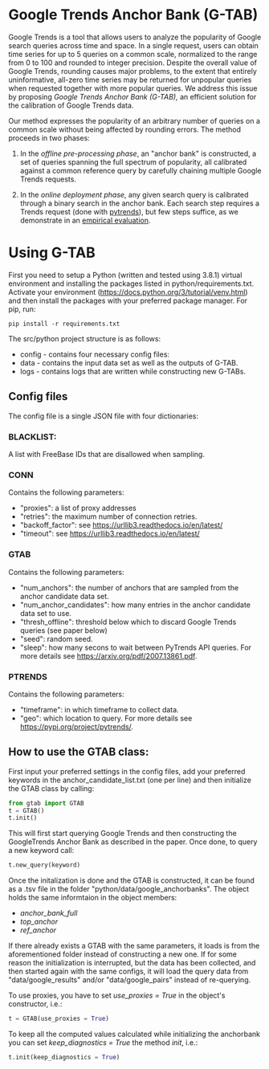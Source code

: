 # Google Trends Anchor Bank (G-TAB)

Google Trends is a tool that allows users to analyze the popularity of Google search queries across time and space.
In a single request, users can obtain time series for up to 5 queries on a common scale, normalized to the range from 0 
to 100 and rounded to integer precision.
Despite the overall value of Google Trends, rounding causes major problems, to the extent that entirely uninformative, 
all-zero time series may be returned for unpopular queries when requested together with more popular queries.
We address this issue by proposing
*Google Trends Anchor Bank (G-TAB),*
an efficient solution for the calibration of Google Trends data.

Our method expresses the popularity of an arbitrary number of queries on a common scale without being affected by 
rounding errors.
The method proceeds in two phases:

1.  In the *offline pre-processing phase*, an "anchor bank" is constructed, a set of queries spanning the full spectrum 
of popularity, all calibrated against a common reference query by carefully chaining multiple Google Trends requests.

2. In the *online deployment phase*, any given search query is calibrated through a binary search in the anchor bank.
Each search step requires a Trends request (done with [pytrends](https://github.com/GeneralMills/pytrends)), but few
 steps suffice, as we demonstrate in an [empirical evaluation](https://arxiv.org/abs/2007.13861).

# Using G-TAB

First you need to setup a Python (written and tested using 3.8.1) virtual environment and installing the packages listed
in python/requirements.txt. Activate your environment (https://docs.python.org/3/tutorial/venv.html) and then install 
the packages with your preferred package manager. 
For pip, run:

~~~
pip install -r requirements.txt
~~~

The src/python project structure is as follows:
- config - contains four necessary config files:
- data - contains the input data set as well as the outputs of G-TAB.
- logs - contains logs that are written while constructing new G-TABs.

## Config files 
The config file is a single JSON file with four dictionaries:

### BLACKLIST:
A list with FreeBase IDs that are disallowed when sampling.

### CONN
Contains the following parameters:
- "proxies": a list of proxy addresses
- "retries": the maximum number of connection retries.
- "backoff_factor": see https://urllib3.readthedocs.io/en/latest/
- "timeout": see https://urllib3.readthedocs.io/en/latest/

### GTAB
Contains the following parameters:
- "num_anchors": the number of anchors that are sampled from the anchor candidate data set.
- "num_anchor_candidates": how many entries in the anchor candidate data set to use.
- "thresh_offline": threshold below which to discard Google Trends queries (see paper below)
- "seed": random seed.
- "sleep": how many secons to wait between PyTrends API queries.
For more details see https://arxiv.org/pdf/2007.13861.pdf.

### PTRENDS
Contains the following parameters:
- "timeframe": in which timeframe to collect data.
- "geo": which location to query.
For more details see https://pypi.org/project/pytrends/.


## How to use the GTAB class:
First input your preferred settings in the config files, add your preferred keywords in the anchor_candidate_list.txt (one per line) and then initialize the GTAB class by calling:

~~~python
from gtab import GTAB
t = GTAB()
t.init()
~~~

This will first start querying Google Trends and then constructing the GoogleTrends Anchor Bank as described in the 
paper. Once done, to query a new keyword call:

~~~python
t.new_query(keyword)
~~~

Once the initalization is done and the GTAB is constructed, it can be found as a .tsv file in the folder 
"python/data/google_anchorbanks". The object holds the same informtaion in the object members:
- *anchor_bank_full*
- *top_anchor*
- *ref_anchor*

If there already exists a GTAB with the same parameters, it loads is from the aforementioned folder instead of 
constructing a new one. If for some reason the initialization is interrupted, but the data has been collected, and then started again with the same configs, it will load the query data from "data/google_results" and/or "data/google_pairs" instead of re-querying. 

To use proxies, you have to set *use_proxies = True* in the object's constructor, i.e.:

~~~python
t = GTAB(use_proxies = True)
~~~

To keep all the computed values calculated while initializing the anchorbank you can set *keep_diagnostics = True* the method *init*, i.e.:

~~~python
t.init(keep_diagnostics = True)
~~~

